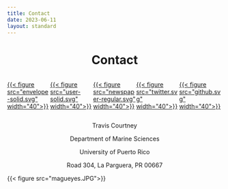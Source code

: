```yaml
---
title: Contact
date: 2023-06-11
layout: standard
---
```


<div style="text-align: center;"> 

# Contact

</div>

<div id="banner" style="overflow: hidden; display: flex; justify-content:space-around;">
        <div class="" style="max-width: 20%; max-height: 20%;">
        
[{{< figure src="envelope-solid.svg" width="40">}}](mailto:travis.courtney@upr.com)

</div>

 <div class="" style="max-width: 20%; max-height: 20%;">

[{{< figure src="user-solid.svg" width="40">}}](https://github.com/traviscourtney/BiogeochemistryEcologyResearchGroup/raw/main/content/contact/TravisCourtneyCV.pdf)

</div>
 <div class="" style="max-width: 20%; max-height: 20%;">

[{{< figure src="newspaper-regular.svg" width="40">}}](https://scholar.google.com/citations?user=hK_DxtUAAAAJ&hl)

</div>
 <div class="" style="max-width: 20%; max-height: 20%;">
 
[{{< figure src="twitter.svg" width="40">}}](https://twitter.com/tacourtne)

</div>
 <div class="" style="max-width: 20%; max-height: 20%;">
 
[{{< figure src="github.svg" width="40">}}](https://github.com/traviscourtney)

</div>
</div>

<div style="text-align: center;">

Travis Courtney

Department of Marine Sciences

University of Puerto Rico

Road 304, La Parguera, PR 00667

</div>

{{< figure src="magueyes.JPG">}}
